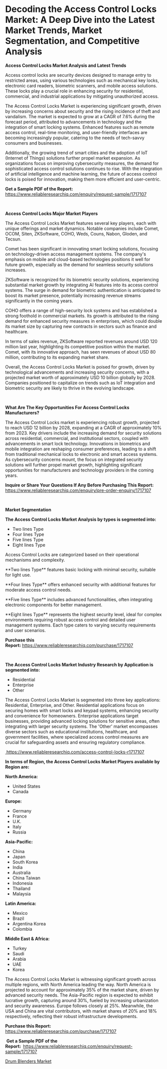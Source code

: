 <p><h1>Decoding the Access Control Locks Market: A Deep Dive into the Latest Market Trends, Market Segmentation, and Competitive Analysis</h1></p><p><strong>Access Control Locks Market Analysis and Latest Trends</strong></p>
<p><p>Access control locks are security devices designed to manage entry to restricted areas, using various technologies such as mechanical key locks, electronic card readers, biometric scanners, and mobile access solutions. These locks play a crucial role in enhancing security for residential, commercial, and industrial applications by mitigating unauthorized access.</p><p>The Access Control Locks Market is experiencing significant growth, driven by increasing concerns about security and the rising incidence of theft and vandalism. The market is expected to grow at a CAGR of 7.6% during the forecast period, attributed to advancements in technology and the integration of smart locking systems. Enhanced features such as remote access control, real-time monitoring, and user-friendly interfaces are becoming increasingly popular, catering to the needs of tech-savvy consumers and businesses.</p><p>Additionally, the growing trend of smart cities and the adoption of IoT (Internet of Things) solutions further propel market expansion. As organizations focus on improving cybersecurity measures, the demand for sophisticated access control solutions continues to rise. With the integration of artificial intelligence and machine learning, the future of access control locks is poised for innovation, making them more efficient and user-centric.</p></p>
<p><strong>Get a Sample PDF of the Report:&nbsp;</strong> <a href="https://www.reliableresearchiq.com/enquiry/request-sample/1717107?utm_campaign=3282&utm_medium=2&utm_source=Github&utm_content=ia&utm_term=25032025&utm_id=access-control-locks">https://www.reliableresearchiq.com/enquiry/request-sample/1717107</a></p>
<p>&nbsp;</p>
<p><strong>Access Control Locks Major Market Players</strong></p>
<p><p>The Access Control Locks Market features several key players, each with unique offerings and market dynamics. Notable companies include Comet, OCOM, Siten, ZKSoftware, COHO, Weds, Couns, Nabon, Gloden, and Tecsun. </p><p>Comet has been significant in innovating smart locking solutions, focusing on technology-driven access management systems. The company's emphasis on mobile and cloud-based technologies positions it well for future growth, especially as the demand for seamless security solutions increases. </p><p>ZKSoftware is recognized for its biometric security solutions, experiencing substantial market growth by integrating AI features into its access control systems. The surge in demand for biometric authentication is anticipated to boost its market presence, potentially increasing revenue streams significantly in the coming years. </p><p>COHO offers a range of high-security lock systems and has established a strong foothold in commercial markets. Its growth is attributed to the rising demand for enhanced security measures in enterprises, which could double its market size by capturing new contracts in sectors such as finance and healthcare.</p><p>In terms of sales revenue, ZKSoftware reported revenues around USD 120 million last year, highlighting its competitive position within the market. Comet, with its innovative approach, has seen revenues of about USD 80 million, contributing to its expanding market share. </p><p>Overall, the Access Control Locks Market is poised for growth, driven by technological advancements and increasing security concerns, with a projected market worth of approximately USD 10 billion globally by 2028. Companies positioned to capitalize on trends such as IoT integration and biometric security are likely to thrive in the evolving landscape.</p></p>
<p>&nbsp;</p>
<p><strong>What Are The Key Opportunities For Access Control Locks Manufacturers?</strong></p>
<p><p>The Access Control Locks market is experiencing robust growth, projected to reach USD 12 billion by 2028, expanding at a CAGR of approximately 10% from 2023. Key drivers include the increasing demand for security solutions across residential, commercial, and institutional sectors, coupled with advancements in smart lock technology. Innovations in biometrics and mobile integration are reshaping consumer preferences, leading to a shift from traditional mechanical locks to electronic and smart access systems. As cybersecurity concerns mount, the focus on integrated security solutions will further propel market growth, highlighting significant opportunities for manufacturers and technology providers in the coming years.</p></p>
<p><strong>Inquire or Share Your Questions If Any Before Purchasing This Report:</strong> <a href="https://www.reliableresearchiq.com/enquiry/pre-order-enquiry/1717107?utm_campaign=3282&utm_medium=2&utm_source=Github&utm_content=ia&utm_term=25032025&utm_id=access-control-locks">https://www.reliableresearchiq.com/enquiry/pre-order-enquiry/1717107</a></p>
<p>&nbsp;</p>
<p><strong>Market Segmentation</strong></p>
<p><strong>The Access Control Locks Market Analysis by types is segmented into:</strong></p>
<p><ul><li>Two lines Type</li><li>Four lines Type</li><li>Five lines Type</li><li>Eight lines Type</li></ul></p>
<p><p>Access Control Locks are categorized based on their operational mechanisms and complexity. </p><p>**Two lines Type** features basic locking with minimal security, suitable for light use. </p><p>**Four lines Type** offers enhanced security with additional features for moderate access control needs. </p><p>**Five lines Type** includes advanced functionalities, often integrating electronic components for better management. </p><p>**Eight lines Type** represents the highest security level, ideal for complex environments requiring robust access control and detailed user management systems. Each type caters to varying security requirements and user scenarios.</p></p>
<p><strong>Purchase this Report:&nbsp;</strong><a href="https://www.reliableresearchiq.com/purchase/1717107?utm_campaign=3282&utm_medium=2&utm_source=Github&utm_content=ia&utm_term=25032025&utm_id=access-control-locks">https://www.reliableresearchiq.com/purchase/1717107</a></p>
<p>&nbsp;</p>
<p><strong>The Access Control Locks Market Industry Research by Application is segmented into:</strong></p>
<p><ul><li>Residential</li><li>Enterprise</li><li>Other</li></ul></p>
<p><p>The Access Control Locks Market is segmented into three key applications: Residential, Enterprise, and Other. Residential applications focus on securing homes with smart locks and keypad systems, enhancing security and convenience for homeowners. Enterprise applications target businesses, providing advanced locking solutions for sensitive areas, often integrating with larger security systems. The 'Other' market encompasses diverse sectors such as educational institutions, healthcare, and government facilities, where specialized access control measures are crucial for safeguarding assets and ensuring regulatory compliance.</p></p>
<p><a href="https://www.reliableresearchiq.com/access-control-locks-r1717107?utm_campaign=3282&utm_medium=2&utm_source=Github&utm_content=ia&utm_term=25032025&utm_id=access-control-locks">&nbsp;https://www.reliableresearchiq.com/access-control-locks-r1717107</a></p>
<p><strong>In terms of Region, the Access Control Locks Market Players available by Region are:</strong></p>
<p>
    <p> <strong> North America: </strong>
        <ul>
            <li>United States</li>
            <li>Canada</li>
        </ul>
        </p> 
    <p> <strong> Europe: </strong>
        <ul>
            <li>Germany</li>
            <li>France</li>
            <li>U.K.</li>
            <li>Italy</li>
            <li>Russia</li>
        </ul>
        </p> 
    <p> <strong> Asia-Pacific: </strong>
        <ul>
            <li>China</li>
            <li>Japan</li>
            <li>South Korea</li>
            <li>India</li>
            <li>Australia</li>
            <li>China Taiwan</li>
            <li>Indonesia</li>
            <li>Thailand</li>
            <li>Malaysia</li>
        </ul>
        </p> 
    <p> <strong> Latin America: </strong>
        <ul>
            <li>Mexico</li>
            <li>Brazil</li>
            <li>Argentina Korea</li>
            <li>Colombia</li>
        </ul>
        </p> 
    <p> <strong> Middle East & Africa: </strong>
        <ul>
            <li>Turkey</li>
            <li>Saudi</li>
            <li>Arabia</li>
            <li>UAE</li>
            <li>Korea</li>
        </ul>
    </p>
    </p>
<p><p>The Access Control Locks Market is witnessing significant growth across multiple regions, with North America leading the way. North America is projected to account for approximately 35% of the market share, driven by advanced security needs. The Asia-Pacific region is expected to exhibit lucrative growth, capturing around 30%, fueled by increasing urbanization and security awareness. Europe follows closely at 25%. Meanwhile, the USA and China are vital contributors, with market shares of 20% and 18% respectively, reflecting their robust infrastructure developments.</p></p>
<p><strong>Purchase this Report: </strong><a href="https://www.reliableresearchiq.com/purchase/1717107?utm_campaign=3282&utm_medium=2&utm_source=Github&utm_content=ia&utm_term=25032025&utm_id=access-control-locks">https://www.reliableresearchiq.com/purchase/1717107</a></p>
<p>&nbsp;<strong>Get a Sample PDF of the Report:&nbsp;&nbsp;</strong><a href="https://www.reliableresearchiq.com/enquiry/request-sample/1717107?utm_campaign=3282&utm_medium=2&utm_source=Github&utm_content=ia&utm_term=25032025&utm_id=access-control-locks">https://www.reliableresearchiq.com/enquiry/request-sample/1717107</a></p>
<p><strong></strong></p>
<p><p><a href="https://github.com/vassihucz/Market-Research-Report-List-1/blob/main/drum-blenders-market.md?utm_campaign=3282&utm_medium=2&utm_source=Github&utm_content=ia&utm_term=25032025&utm_id=access-control-locks">Drum Blenders Market</a></p></p>